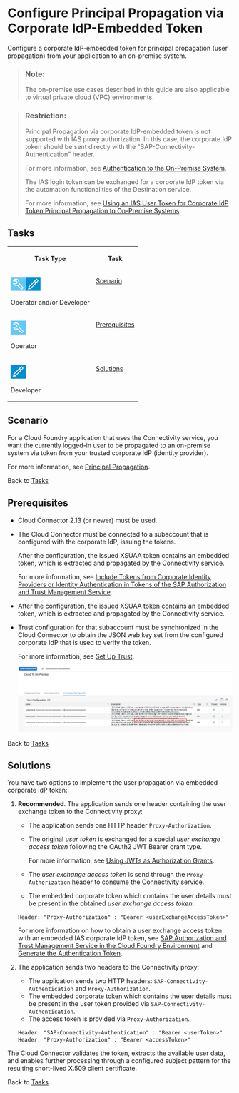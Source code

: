 <!-- loiodfecfb4be336426bb31cd2843baeb8d4 -->

# Configure Principal Propagation via Corporate IdP-Embedded Token

Configure a corporate IdP-embedded token for principal propagation \(user propagation\) from your application to an on-premise system.

> ### Note:  
> The on-premise use cases described in this guide are also applicable to virtual private cloud \(VPC\) environments.

> ### Restriction:  
> Principal Propagation via corporate IdP-embedded token is not supported with IAS proxy authorization. In this case, the corporate IdP token should be sent directly with the "SAP-Connectivity-Authentication" header.
> 
> For more information, see [Authentication to the On-Premise System](authentication-to-the-on-premise-system-67b0b94.md).
> 
> The IAS login token can be exchanged for a corporate IdP token via the automation functionalities of the Destination service.
> 
> For more information, see [Using an IAS User Token for Corporate IdP Token Principal Propagation to On-Premise Systems](using-an-ias-user-token-for-corporate-idp-token-principal-propagation-to-on-premise-e50acf1.md).



<a name="loiodfecfb4be336426bb31cd2843baeb8d4__tasks"/>

## Tasks


<table>
<tr>
<th valign="top">

Task Type

</th>
<th valign="top">

Task

</th>
</tr>
<tr>
<td valign="top">

![](images/CS_TASK_Admin_Dev_7c2c6d8.png)

Operator and/or Developer

</td>
<td valign="top">

[Scenario](configure-principal-propagation-via-corporate-idp-embedded-token-dfecfb4.md#loiodfecfb4be336426bb31cd2843baeb8d4__scenario) 

</td>
</tr>
<tr>
<td valign="top">

![](images/CS_TASK_Admin_219b363.png)

Operator

</td>
<td valign="top">

[Prerequisites](configure-principal-propagation-via-corporate-idp-embedded-token-dfecfb4.md#loiodfecfb4be336426bb31cd2843baeb8d4__prereq) 

</td>
</tr>
<tr>
<td valign="top">

![](images/CS_TASK_Dev_a4c82d5.png)

Developer

</td>
<td valign="top">

[Solutions](configure-principal-propagation-via-corporate-idp-embedded-token-dfecfb4.md#loiodfecfb4be336426bb31cd2843baeb8d4__solutions)

</td>
</tr>
</table>



<a name="loiodfecfb4be336426bb31cd2843baeb8d4__scenario"/>

## Scenario

For a Cloud Foundry application that uses the Connectivity service, you want the currently logged-in user to be propagated to an on-premise system via token from your trusted corporate IdP \(identity provider\).

For more information, see [Principal Propagation](principal-propagation-e2cbb48.md).

Back to [Tasks](configure-principal-propagation-via-corporate-idp-embedded-token-dfecfb4.md#loiodfecfb4be336426bb31cd2843baeb8d4__tasks) 



<a name="loiodfecfb4be336426bb31cd2843baeb8d4__prereq"/>

## Prerequisites

-   Cloud Connector 2.13 \(or newer\) must be used.
-   The Cloud Connector must be connected to a subaccount that is configured with the corporate IdP, issuing the tokens.

    After the configuration, the issued XSUAA token contains an embedded token, which is extracted and propagated by the Connectivity service.

    For more information, see [Include Tokens from Corporate Identity Providers or Identity Authentication in Tokens of the SAP Authorization and Trust Management Service](https://help.sap.com/docs/authorization-and-trust-management-service/authorization-and-trust-management/include-tokens-from-corporate-identity-providers-or-identity-authentication-in-tokens-of-sap-authorization-and-trust-management-service?version=Cloud).

-   After the configuration, the issued XSUAA token contains an embedded token, which is extracted and propagated by the Connectivity service.
-   Trust configuration for that subaccount must be synchronized in the Cloud Connector to obtain the JSON web key set from the configured corporate IdP that is used to verify the token.

    For more information, see [Set Up Trust](set-up-trust-a4ee70f.md).

    ![](images/CS_Principal_Propagation_via_corporate_IdP_embedded_token_bc21f96.png)


Back to [Tasks](configure-principal-propagation-via-corporate-idp-embedded-token-dfecfb4.md#loiodfecfb4be336426bb31cd2843baeb8d4__tasks) 



<a name="loiodfecfb4be336426bb31cd2843baeb8d4__solutions"/>

## Solutions

You have two options to implement the user propagation via embedded corporate IdP token:

1.  **Recommended**. The application sends one header containing the user exchange token to the Connectivity proxy:

    -   The application sends one HTTP header `Proxy-Authorization`.
    -   The original *user token* is exchanged for a special *user exchange access token* following the OAuth2 JWT Bearer grant type.

        For more information, see [Using JWTs as Authorization Grants](https://www.rfc-editor.org/rfc/rfc7523#section-2.1).

    -   The *user exchange access token* is send through the `Proxy-Authorization` header to consume the Connectivity service.
    -   The embedded corporate token which contains the user details must be present in the obtained *user exchange access token*.

    ```
    Header: "Proxy-Authorization" : "Bearer <userExchangeAccessToken>"
    
    ```

    For more information on how to obtain a user exchange access token with an embedded IAS corporate IdP token, see [SAP Authorization and Trust Management Service in the Cloud Foundry Environment](https://help.sap.com/docs/CP_AUTHORIZ_TRUST_MNG/ae8e8427ecdf407790d96dad93b5f723/6373bb7a96114d619bfdfdc6f505d1b9.html?version=Cloud) and [Generate the Authentication Token](configure-principal-propagation-via-user-exchange-token-39f538a.md#loio39f538ad62e144c58c056ebc34bb6890__generate).

2.  The application sends two headers to the Connectivity proxy:

    -   The application sends two HTTP headers: `SAP-Connectivity-Authentication` and `Proxy-Authorization`.
    -   The embedded corporate token which contains the user details must be present in the user token provided via `SAP-Connectivity-Authentication`.
    -   The access token is provided via `Proxy-Authorization`.

    ```
    Header: "SAP-Connectivity-Authentication" : "Bearer <userToken>"
    Header: "Proxy-Authorization" : "Bearer <accessToken>"
    ```


The Cloud Connector validates the token, extracts the available user data, and enables further processing through a configured subject pattern for the resulting short-lived X.509 client certificate.

Back to [Tasks](configure-principal-propagation-via-corporate-idp-embedded-token-dfecfb4.md#loiodfecfb4be336426bb31cd2843baeb8d4__tasks) 

